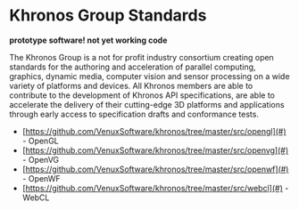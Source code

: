 # Khronos Group Standards

**prototype software! not yet working code**

The Khronos Group is a not for profit industry consortium creating open standards for the authoring and acceleration of parallel computing, graphics, dynamic media, computer vision and sensor processing on a wide variety of platforms and devices. All Khronos members are able to contribute to the development of Khronos API specifications, are able to accelerate the delivery of their cutting-edge 3D platforms and applications through early access to specification drafts and conformance tests.

 - [https://github.com/VenuxSoftware/khronos/tree/master/src/opengl](#) - OpenGL
 - [https://github.com/VenuxSoftware/khronos/tree/master/src/openvg](#) - OpenVG
 - [https://github.com/VenuxSoftware/khronos/tree/master/src/openwf](#) - OpenWF
 - [https://github.com/VenuxSoftware/khronos/tree/master/src/webcl](#) - WebCL